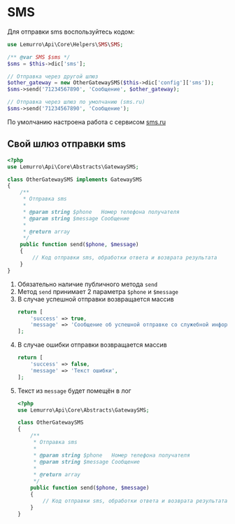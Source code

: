 # SMS
Для отправки sms воспользуйтесь кодом:
```php
use Lemurro\Api\Core\Helpers\SMS\SMS;

/** @var SMS $sms */
$sms = $this->dic['sms'];

// Отправка через другой шлюз
$other_gateway = new OtherGatewaySMS($this->dic['config']['sms']);
$sms->send('71234567890', 'Сообщение', $other_gateway);

// Отправка через шлюз по умолчанию (sms.ru)
$sms->send('71234567890', 'Сообщение');
```

По умолчанию настроена работа с сервисом [sms.ru](http://sms.ru)

## Свой шлюз отправки sms
```php
<?php
use Lemurro\Api\Core\Abstracts\GatewaySMS;

class OtherGatewaySMS implements GatewaySMS
{
    /**
     * Отправка sms
     *
     * @param string $phone   Номер телефона получателя
     * @param string $message Сообщение
     *
     * @return array
     */
    public function send($phone, $message)
    {
        // Код отправки sms, обработки ответа и возврата результата
    }
}
```
1. Обязательно наличие публичного метода `send`
2. Метод `send` принимает 2 параметра `$phone` и `$message`
3. В случае успешной отправки возвращается массив
    ```php
    return [
        'success' => true,
        'message' => 'Сообщение об успешной отправке со служебной информацией (не обязательно)',
    ];
    ```
4. В случае ошибки отправки возвращается массив
    ```php
    return [
        'success' => false,
        'message' => 'Текст ошибки',
    ];
    ```
5. Текст из `message` будет помещён в лог
    ```php
    <?php
    use Lemurro\Api\Core\Abstracts\GatewaySMS;

    class OtherGatewaySMS
    {
        /**
         * Отправка sms
         *
         * @param string $phone   Номер телефона получателя
         * @param string $message Сообщение
         *
         * @return array
         */
        public function send($phone, $message)
        {
            // Код отправки sms, обработки ответа и возврата результата
        }
    }
    ```